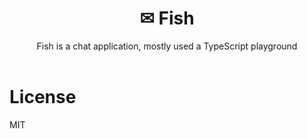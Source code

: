 <div align="center">
    <h1>✉  Fish</h1>
    Fish is a chat application, mostly used a TypeScript playground
    <br>
    <br>
</div>

# License
MIT
